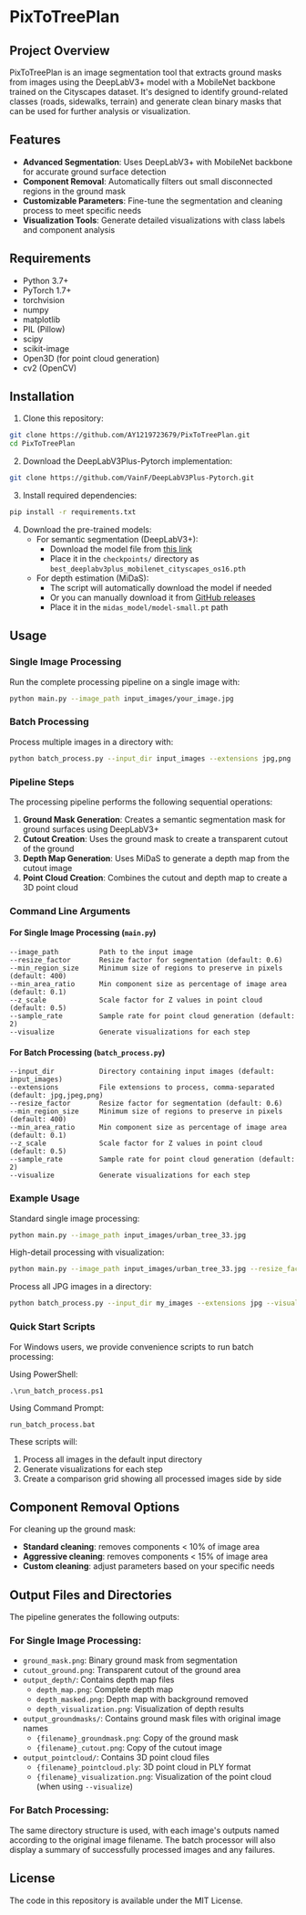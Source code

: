 # PixToTreePlan

## Project Overview
PixToTreePlan is an image segmentation tool that extracts ground masks from images using the DeepLabV3+ model with a MobileNet backbone trained on the Cityscapes dataset. It's designed to identify ground-related classes (roads, sidewalks, terrain) and generate clean binary masks that can be used for further analysis or visualization.

## Features
- **Advanced Segmentation**: Uses DeepLabV3+ with MobileNet backbone for accurate ground surface detection
- **Component Removal**: Automatically filters out small disconnected regions in the ground mask
- **Customizable Parameters**: Fine-tune the segmentation and cleaning process to meet specific needs
- **Visualization Tools**: Generate detailed visualizations with class labels and component analysis

## Requirements
- Python 3.7+
- PyTorch 1.7+
- torchvision
- numpy
- matplotlib
- PIL (Pillow)
- scipy
- scikit-image
- Open3D (for point cloud generation)
- cv2 (OpenCV)

## Installation
1. Clone this repository:
```bash
git clone https://github.com/AY1219723679/PixToTreePlan.git
cd PixToTreePlan
```

2. Download the DeepLabV3Plus-Pytorch implementation:
```bash
git clone https://github.com/VainF/DeepLabV3Plus-Pytorch.git
```

3. Install required dependencies:
```bash
pip install -r requirements.txt
```

4. Download the pre-trained models:
   - For semantic segmentation (DeepLabV3+):
     - Download the model file from [this link](https://drive.google.com/file/d/1Bgs_5VBT_7F2NH9ObO_cs0J8CD_xJA0i/view)
     - Place it in the `checkpoints/` directory as `best_deeplabv3plus_mobilenet_cityscapes_os16.pth`
   - For depth estimation (MiDaS):
     - The script will automatically download the model if needed
     - Or you can manually download it from [GitHub releases](https://github.com/AlexeyAB/MiDaS/releases/download/midas_dpt/midas_v21_small-70d6b9c8.pt)
     - Place it in the `midas_model/model-small.pt` path

## Usage

### Single Image Processing
Run the complete processing pipeline on a single image with:

```bash
python main.py --image_path input_images/your_image.jpg
```

### Batch Processing
Process multiple images in a directory with:

```bash
python batch_process.py --input_dir input_images --extensions jpg,png
```

### Pipeline Steps
The processing pipeline performs the following sequential operations:

1. **Ground Mask Generation**: Creates a semantic segmentation mask for ground surfaces using DeepLabV3+
2. **Cutout Creation**: Uses the ground mask to create a transparent cutout of the ground
3. **Depth Map Generation**: Uses MiDaS to generate a depth map from the cutout image
4. **Point Cloud Creation**: Combines the cutout and depth map to create a 3D point cloud

### Command Line Arguments

#### For Single Image Processing (`main.py`)
```
--image_path          Path to the input image
--resize_factor       Resize factor for segmentation (default: 0.6)
--min_region_size     Minimum size of regions to preserve in pixels (default: 400)
--min_area_ratio      Min component size as percentage of image area (default: 0.1)
--z_scale             Scale factor for Z values in point cloud (default: 0.5)
--sample_rate         Sample rate for point cloud generation (default: 2)
--visualize           Generate visualizations for each step
```

#### For Batch Processing (`batch_process.py`)
```
--input_dir           Directory containing input images (default: input_images)
--extensions          File extensions to process, comma-separated (default: jpg,jpeg,png)
--resize_factor       Resize factor for segmentation (default: 0.6)
--min_region_size     Minimum size of regions to preserve in pixels (default: 400)
--min_area_ratio      Min component size as percentage of image area (default: 0.1)
--z_scale             Scale factor for Z values in point cloud (default: 0.5)
--sample_rate         Sample rate for point cloud generation (default: 2)
--visualize           Generate visualizations for each step
```

### Example Usage
Standard single image processing:
```bash
python main.py --image_path input_images/urban_tree_33.jpg
```

High-detail processing with visualization:
```bash
python main.py --image_path input_images/urban_tree_33.jpg --resize_factor 0.8 --min_region_size 200 --z_scale 1.0 --sample_rate 1 --visualize
```

Process all JPG images in a directory:
```bash
python batch_process.py --input_dir my_images --extensions jpg --visualize
```

### Quick Start Scripts
For Windows users, we provide convenience scripts to run batch processing:

Using PowerShell:
```
.\run_batch_process.ps1
```

Using Command Prompt:
```
run_batch_process.bat
```

These scripts will:
1. Process all images in the default input directory
2. Generate visualizations for each step
3. Create a comparison grid showing all processed images side by side

## Component Removal Options
For cleaning up the ground mask:
- **Standard cleaning**: removes components < 10% of image area
- **Aggressive cleaning**: removes components < 15% of image area
- **Custom cleaning**: adjust parameters based on your specific needs

## Output Files and Directories
The pipeline generates the following outputs:

### For Single Image Processing:
- `ground_mask.png`: Binary ground mask from segmentation
- `cutout_ground.png`: Transparent cutout of the ground area
- `output_depth/`: Contains depth map files
  - `depth_map.png`: Complete depth map
  - `depth_masked.png`: Depth map with background removed
  - `depth_visualization.png`: Visualization of depth results
- `output_groundmasks/`: Contains ground mask files with original image names
  - `{filename}_groundmask.png`: Copy of the ground mask
  - `{filename}_cutout.png`: Copy of the cutout image
- `output_pointcloud/`: Contains 3D point cloud files
  - `{filename}_pointcloud.ply`: 3D point cloud in PLY format
  - `{filename}_visualization.png`: Visualization of the point cloud (when using `--visualize`)

### For Batch Processing:
The same directory structure is used, with each image's outputs named according to the original image filename.
The batch processor will also display a summary of successfully processed images and any failures.

## License
The code in this repository is available under the MIT License.
